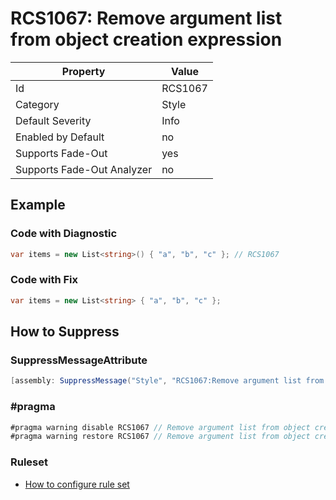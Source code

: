 # RCS1067: Remove argument list from object creation expression

Property | Value
--- | ---
Id|RCS1067
Category|Style
Default Severity|Info
Enabled by Default|no
Supports Fade\-Out|yes
Supports Fade\-Out Analyzer|no

## Example

### Code with Diagnostic

```csharp
var items = new List<string>() { "a", "b", "c" }; // RCS1067
```

### Code with Fix

```csharp
var items = new List<string> { "a", "b", "c" };
```

## How to Suppress

### SuppressMessageAttribute

```csharp
[assembly: SuppressMessage("Style", "RCS1067:Remove argument list from object creation expression.", Justification = "<Pending>")]
```

### \#pragma

```csharp
#pragma warning disable RCS1067 // Remove argument list from object creation expression.
#pragma warning restore RCS1067 // Remove argument list from object creation expression.
```

### Ruleset

* [How to configure rule set](../HowToConfigureAnalyzers.md)
